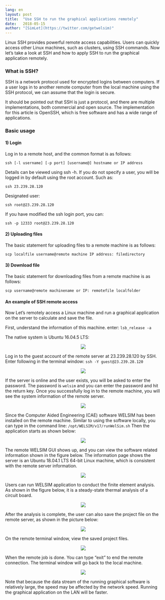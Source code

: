 ```yaml
---
lang: en
layout: post
title:  "Use SSH to run the graphical applications remotely"
date:   2018-05-15
author: "[SimLet](https://twitter.com/getwelsim)"
---
```


Linux SSH provides powerful remote access capabilities. Users can quickly access other Linux machines, such as clusters, using SSH commands. Now let’s take a look at SSH and how to apply SSH to run the graphical application remotely.

### What is SSH?

SSH is a network protocol used for encrypted logins between computers. If a user logs in to another remote computer from the local machine using the SSH protocol, we can assume that the login is secure.

It should be pointed out that SSH is just a protocol, and there are multiple implementations, both commercial and open source. The implementation for this article is OpenSSH, which is free software and has a wide range of applications.

### Basic usage

#### 1) Login
Log in to a remote host, and the common format is as follows:

`ssh [-l username] [-p port] [username@] hostname or IP address`

Details can be viewed using ssh -h. If you do not specify a user, you will be logged in by default using the root account. Such as:


`ssh 23.239.28.120`

Designated user:

`ssh root@23.239.28.120`

If you have modified the ssh login port, you can:

`ssh -p 12333 root@23.239.28.120`

#### 2) Uploading files

The basic statement for uploading files to a remote machine is as follows:

`scp localfile username@remote machine IP address: filedirectory`

#### 3) Download file

The basic statement for downloading files from a remote machine is as follows:

`scp username@remote machinename or IP: remotefile localfolder`

#### An example of SSH remote access

Now Let’s remotely access a Linux machine and run a graphical application on the server to calculate and save the file.

First, understand the information of this machine. enter:
`lsb_release -a`

The native system is Ubuntu 16.04.5 LTS:

<p align="center">
  <img src="https://cdn-images-1.medium.com/max/800/1*02kvA9KBRrnajYYCTYWFTg.png"/>
</p>

Log in to the guest account of the remote server at 23.239.28.120 by SSH. Enter following in the terminal window:
`ssh -Y guest@23.239.28.120`

<p align="center">
  <img src="https://cdn-images-1.medium.com/max/800/1*QD4NBb2PPsvh-hybQlxMdw.png"/>
</p>

If the server is online and the user exists, you will be asked to enter the password. The password is `welsim` and you can enter the password and hit the return key. Once you successfully log in to the remote machine, you will see the system information of the remote server.

<p align="center">
  <img src="https://cdn-images-1.medium.com/max/800/1*9A0-8VcZe2pIXGtYD50-5Q.png"/>
</p>

Since the Computer Aided Engineering (CAE) software WELSIM has been installed on the remote machine. Similar to using the software locally, you can type in the command line:
`/opt/WELSIM/v17/runWelSim.sh`
Then the application starts as shown below:

<p align="center">
  <img src="https://cdn-images-1.medium.com/max/800/1*6NefM1iewmvdWa9CFXJdnQ.png"/>
</p>

The remote WELSIM GUI shows up, and you can view the software related information shown in the figure below. The information page shows the server is an Ubuntu 18.04.1 LTS 64-bit Linux machine, which is consistent with the remote server information.

<p align="center">
  <img src="https://cdn-images-1.medium.com/max/800/1*wkpKg7Y8u1yQCeeWJqKsIQ.png"/>
</p>

Users can run WELSIM application to conduct the finite element analysis. As shown in the figure below, it is a steady-state thermal analysis of a circuit board.

<p align="center">
  <img src="https://cdn-images-1.medium.com/max/800/1*T_C70LCuF3j07jIsYKhmbQ.png"/>
</p>

After the analysis is complete, the user can also save the project file on the remote server, as shown in the picture below:

<p align="center">
  <img src="https://cdn-images-1.medium.com/max/800/1*mYpigt_TfjHMPLC4Pj5Bag.png"/>
</p>

On the remote terminal window, view the saved project files.

<p align="center">
  <img src="https://cdn-images-1.medium.com/max/800/1*543FF_H7GMi51xDFAjBfCA.png"/>
</p>

When the remote job is done. You can type “exit” to end the remote connection. The terminal window will go back to the local machine.

<p align="center">
  <img src="https://cdn-images-1.medium.com/max/800/1*Lfdbohx4uGS7vmf3d2PV-Q.png"/>
</p>

Note that because the data stream of the running graphical software is relatively large, the speed may be affected by the network speed. Running the graphical application on the LAN will be faster.

